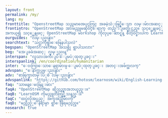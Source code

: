 ```yaml
---
layout: front
permalink: /my/
lang: my
fronttitle: "OpenstreetMap သည္ကမာၻေပၚတြင္ အခမဲ့သံုးခြင္ရွိေသာ လမ္းမ်ားအဆင့္ ေျမပံုျဖစ္သည္။ ေျမပံုဆြဲသူမ်ားမွ အျမဲ အသစ္ထည့္သြင္း ေဆာင္ရြက္ေနသည္။"
frontintro: "OpenStreetMap အားမည္သူမဆို၀င္ေရာက္ တည္းျဖတ္နိုင္သည္။ သင့္အေနျဖင့္ LearnOSM ကိုေလ့လာနိုင္ျပီး နားလည္ေအာင္ လုပ္ေဆာင္ေပးထားသည္။ စတင္ေလ့လာနိုင္၇န္ တဆင့္ခ်င္းစီ လမ္းညႊန္ထားျပီး  OpenStreetMap ကိုအသံုးျပဳနိုင္သည့္အျပင္ OpenStreetMap အခ်က္အလက္မ်ားကိုလည္း အသံုးျပဳနုိင္သည္။
အကယ္၍ သင့္အေနျဖင့္ OpenStreetMap workshop ကိုလုပ္ေဆာင္ရန္ စိတ္၀င္စားပါက LearnOSM သင္ၾကားသူ အရင္းအျမစ္ကို စစ္ေဆးပါ။"
ourguides: "လမ္းညႊန္မ်ား"
searchtext: "သင္ဘာကိုရွာေဖြေနပါသလဲ"
begspan: "OpenStreetMap အသစ္ကို ရွာပါသလား"
beg: "အေျခခံအဆင့္ လမ္းညႊန္"
interspan: "လူသားအက်ိဳးျပဳ ေျမပံုထုတ္ျခင္း"
interspanlink: /en/coordination/humanitarian
inter: "ေ၀းကြာေသာေနရာမ်ားမွ ေျမပံုထုတ္ျခင္း အတင္းအခ်က္အလက္"
advspan: "ေနာက္ထပ္လမ္းညႊန္မ်ား"
adv: "စာရြက္စာတမ္းပံုစံ လမ္းညႊန္မ်ား"
advspanlink: "https://github.com/hotosm/learnosm/wiki/English-Learning-Guides/"
faq: "သာမန္ေမးခြန္းမ်ား"
faqA: "OpenStreetMap ဆိုသည္မွာအဘယ္နည္း။"
faqB: "LearnOSM ကိုမည္သူတီထြင္ခဲ့သနည္း။"
faqC: "ထပ္မံလိုအပ္သည့္ အကူအညီမ်ားကို"
faqD: "မည္သည့္ေနရာမွာ ရွာေဖြရမည္နည္။"
nosearch: true
---
```

